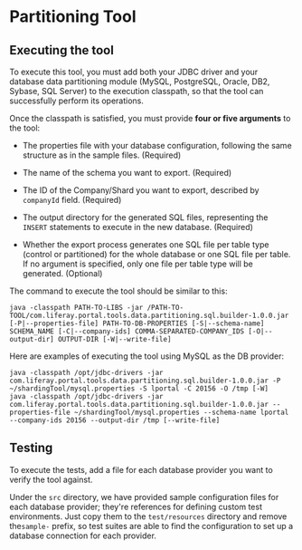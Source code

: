 # Partitioning Tool

## Executing the tool

To execute this tool, you must add both your JDBC driver and your database
data partitioning module (MySQL, PostgreSQL, Oracle, DB2, Sybase, SQL Server)
to the execution classpath, so that the tool can successfully perform its
operations.

Once the classpath is satisfied, you must provide **four or five arguments** to the
tool:

* The properties file with your database configuration, following the same
    structure as in the sample files. (Required)
    
* The name of the schema you want to export. (Required)

* The ID of the Company/Shard you want to export, described by `companyId`
    field. (Required)
	
* The output directory for the generated SQL files, representing the `INSERT`
    statements to execute in the new database. (Required)
	
* Whether the export process generates one SQL file per table type (control or
    partitioned) for the whole database or one SQL file per table. If no
    argument is specified, only one file per table type will be generated.
    (Optional)

The command to execute the tool should be similar to this:

    java -classpath PATH-TO-LIBS -jar /PATH-TO-TOOL/com.liferay.portal.tools.data.partitioning.sql.builder-1.0.0.jar [-P|--properties-file] PATH-TO-DB-PROPERTIES [-S|--schema-name] SCHEMA_NAME [-C|--company-ids] COMMA-SEPARATED-COMPANY_IDS [-O|--output-dir] OUTPUT-DIR [-W|--write-file]

Here are examples of executing the tool using MySQL as the DB provider:

    java -classpath /opt/jdbc-drivers -jar com.liferay.portal.tools.data.partitioning.sql.builder-1.0.0.jar -P ~/shardingTool/mysql.properties -S lportal -C 20156 -O /tmp [-W]
    java -classpath /opt/jdbc-drivers -jar com.liferay.portal.tools.data.partitioning.sql.builder-1.0.0.jar --properties-file ~/shardingTool/mysql.properties --schema-name lportal --company-ids 20156 --output-dir /tmp [--write-file]

## Testing

To execute the tests, add a file for each database provider you want to verify
the tool against.

Under the `src` directory, we have provided sample configuration files for each
database provider; they're references for defining custom test environments.
Just copy them to the `test/resources` directory and remove the`sample-` prefix,
so test suites are able to find the configuration to set up a database
connection for each provider.